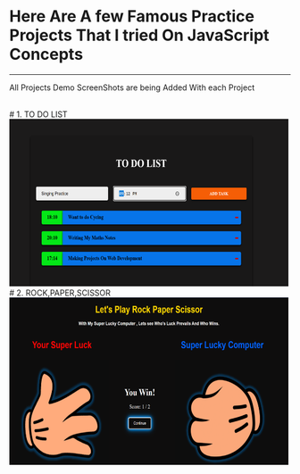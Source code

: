 # Here Are A few Famous Practice Projects That I tried On JavaScript Concepts
---
All Projects Demo ScreenShots are being Added With each Project


<br>
# 1. TO DO LIST

<img src="./TO DO LIST/Screenshots/Screenshot 2025-06-03 171146.png" alt="Image 2" width="500" height="300" />
<br>
# 2. ROCK,PAPER,SCISSOR

  <img src="./Rock,paper,Scissor game/images/Screenshot 2025-06-11 164125.png" alt="Image 1" width="500" height="300" style="margin-right: 10px;" />

  
